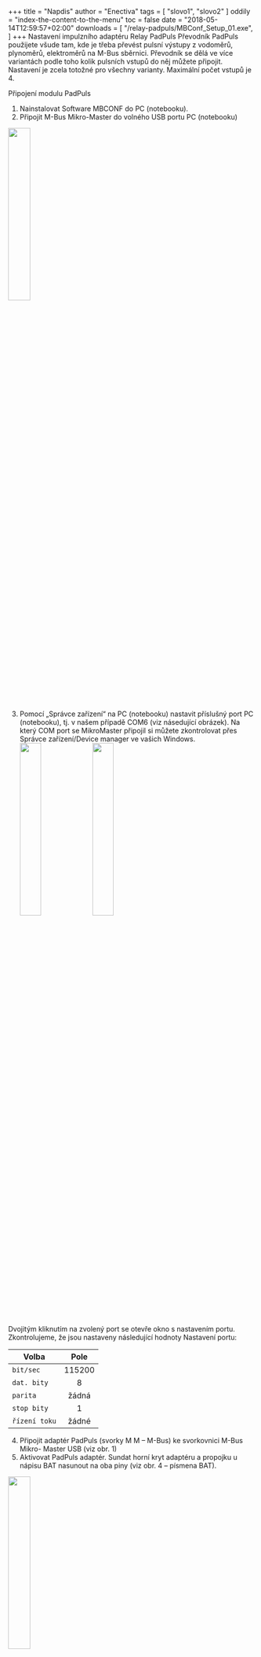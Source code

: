 +++
title = "Napdis"
author = "Enectiva"
tags = [
    "slovo1",
    "slovo2"
]
oddily = "index-the-content-to-the-menu"
toc = false
date = "2018-05-14T12:59:57+02:00"
downloads = [
    "/relay-padpuls/MBConf_Setup_01.exe",
]
+++
Nastavení impulzního adaptéru Relay PadPuls
Převodník PadPuls použijete všude tam, kde je třeba převést pulsní výstupy z vodoměrů, plynoměrů, elektroměrů na M-Bus sběrnici. Převodník se dělá ve více variantách podle toho kolik pulsních vstupů do něj můžete připojit. Nastavení je zcela totožné pro všechny varianty. Maximální počet vstupů je 4.

Připojení modulu PadPuls
1. 	Nainstalovat Software MBCONF do PC (notebooku).
2. 	Připojit M-Bus Mikro-Master do volného USB portu PC (notebooku)

<img class="center" src="/images/relay-padpuls/01.png" style="width:30%"></img>

3. 	Pomocí „Správce zařízení“ na PC (notebooku) nastavit příslušný port PC (notebooku), tj. v našem případě COM6 (viz násedující obrázek). Na který COM port se MikroMaster připojil si můžete zkontrolovat přes Správce zařízení/Device manager ve vašich Windows.
<img class="center" src="/images/relay-padpuls/02.png" style="width:30%"></img>
<img class="center" src="/images/relay-padpuls/03.png" style="width:30%"></img>

Dvojitým kliknutím na zvolený port se otevře okno s nastavením portu. Zkontrolujeme, že jsou nastaveny následující hodnoty
Nastavení portu:

| Volba | Pole |
|--------|:-----:|
| `bit/sec` | 115200 |
| `dat. bity` | 8 |
| `parita` | žádná |
| `stop bity` | 1 |
| `řízení toku` | žádné |

4. 	Připojit adaptér PadPuls (svorky M M – M-Bus) ke svorkovnici M-Bus Mikro-
          Master USB (viz obr. 1)
5.	Aktivovat PadPuls adaptér. Sundat horní kryt adaptéru a propojku u nápisu BAT             nasunout na oba piny (viz obr. 4 – písmena BAT).

<img class="center" src="/images/relay-padpuls/04.png" style="width:30%"></img>

Aktivace adaptéru PadPuls. Existují varianty PadPuls M4L nebo tento výše na DINlištu. Pak pouze s jedním nebo dvěma vstupy, s displayem i bez něj. Princip nastavení je však vždy stejný. Níže obrázek připojení měřidel s pulsním výstupem na převodním a připojení Mbus sběrnice.

<img class="center" src="/images/relay-padpuls/05.png" style="width:30%"></img>

6. 	Otevřít program MBCONF
7. 	Provést základní nastavení:
    a) Nastavit č. portu stejný jako na PC(5)
    b) Nastavit rychlost komunikace = 2400 Bd (6)
    c) Nastavení rychlosti podle (7) není potřeba (automaticky se nastaví z nadřazeného               
zařízení)
    d) Nastavit M-Bus adresu (8). Adresa musí být na sběrnici unikátní. Pokud je na M-Bus sběrnici pouze jediné zařízení, je možné použít univerzální adresu 254.
    e) Autom. Readout - v případě aktivace SW vždy načte data po zapsání (je to výhodné  pro kontrolu správnosti programování – (13)
    f) MDK (Sensus) - používá se pro čtení se zařízením MDK od Sensus (15) 
    g) Po zapojení a nastavení parametrů stiskněte “Connect to meter” pro připojení k měřidlu (16)

<img class="center" src="/images/relay-padpuls/06.png" style="width:30%"></img>

<img class="center" src="/images/relay-padpuls/07.png" style="width:30%"></img>

Podle varianty převodníku PadPulse se objeví rozhraní s jedním až čtyřmi porty v horní části. Na našem obrázku je nastavení pro Port 1. Pro nastavení je třeba:
1.	Vyplnit primární adresu. Každé zařízení připojené na M-Bus sběrnici musí mít unikátní a jedinečnou primární adresu v rozsahu hodnot 0-253 (1)
2.	Vyplňte sekundární adresu, obvykle se jedná o sériové číslo měřidla a jedná se o číslo podle kterého je pak v Enectivě dané měřidlo vyčítáno. (2). I sekundární adresa musí být v rámci sběrnici unikátní.
3.	Vyberte typ měřené energie (3)
4.	(3), (4) a (5) jsou nejdůležitější z celého nastavení převodníku. Zde se nastavuje váha jednotlivým pulsům (multiplicator), poté současný stav měřidla (counter) a jednotka v jaké odečítáme (unit). Např. dle nastavení na obrázku říkáme, že jeden puls=jeden litr a na měřidle je aktuálně natočena hodnota 1302 litry.
Příklady nastavení hodnot jsou níže
5.	Je třeba synchronizovat čas a proto stikněte tlačítko (7) “Read clock of PC”.
6.	Jakmile máte vše nataveno stikněte „Write“ (8) a proběhne zápis všech nastavených hodnot do převodníku.
7.	Vždy je důležité si ověřit co je zapsáno a proto pro kontrolu stiskněte „Read“ (9). Uvidíte i stav čítače a tak lze ověřit, že jste převodník nastavili správně. 
**Pokud se vrátilo do původních hodnot před nastavení, je zapnuta ochrana proti zápisu a musí se stisknout černé tlačítko pro odblokování zápisu.**
8.	V dolní části vidíte přímo data která proudí do a z převodníku v hexadecimálním zápisu po bytech. Každý příkaz musí končit bytem E5, který znamená že vše proběhlo OK.

**Příklady nastavení hodnot:**

**Příklad 1**
Vodoměr má natočeno 45670 litrů a konstantu 1 puls = 10 litrů. Existují dvě možnosti nastavení:
a)	Unit = 10 l, Multiplicator = 1 / 1, Counter = 4567 (poslední nula není vyplněna, jelikož je nastaven skok po 10 litrech)
b)	Unit = 1 l, Multiplicator = 10 / 1, Counter = 45670 ( x 1 l)
**Příklad 2**
Elektroměr má na displeji hodnotu 12345 kWh a 64 pulsů=1kWh
Nastavení: Unit = 1kWh, Multiplicator = 1 / 64, Counter = 12345 ( x 1kWh)
**Příklad 3**
Elektroměr má natočeno 112,345 kWh a 1000 pulsů=1kWh
Nastavení: Unit = 1Wh, Multiplicator = 1 / 1, Counter = 112345 ( x 0,001kWh)

**Příklady nastavení elektroměrů pro nepřímé měření, které mají na měřící transformátory:**

**Příklad 4**
Elektroměr 1234,567 kWh, 5000 pulsů=1kWh, transformátory 600/5A
Potřebujeme převrácenou hodnotu:

**1 puls** == 1 kWh / 5000 * 600 / 5 = 1000 Wh / 5000 * 600/5 = **24 Wh**

a)	Unit = 1 Wh, Multiplicator = 24 / 1, Counter 1234567
	Každý puls připočítá 24 Wh
b)	Unit = 10 Wh, Multiplicator = 24 / 10 = 12 / 5, Counter 123456
	Každý 5. puls připočítá 12 jednotek (120 Wh)
c)	Unit = 100 Wh, Multiplicator = 24 / 100 = 6 / 25, Counter 12345
	Každý 25. puls připočítá 6 jednotek (600 Wh)
d)	Unit = 1 kWh, Multiplicator = 24 / 1000 = 6 / 250, Counter 1234
	Každý 250. puls připočítá 6 jednotek (6 kWh)
	
**Příklad 5**
Elektroměr 1234,567 kWh, 5000 pulsů=1kWh, transformátory 250/5A
Potřebujeme převrácenou hodnotu:

**1 puls** = 1 kWh / 5000 * 250 / 5 = 1000 Wh / 5000 * 250/5 = **10 Wh**

a)	Unit = 10 Wh, Multiplicator = 1 / 1, Counter 123456
	Každý puls připočítá 1 jednotku (10 Wh)
b)	Unit = 100 Wh, Multiplicator = 1 / 10, Counter 12345
	Každý 10. puls připočítá 1 jednotku (100 Wh)
c)	Unit = 1 kWh, Multiplicator = 1 / 100, Counter 1234
	Každý 100. puls připočítá 1 jednotku (1 kWh)
	
**Příklad 6**
Elektroměr ITRON (ČMD Distribuce/EON). Tlačítkem se lze dostat na dataCelk a pod registrem 2.4.2. vyhledat první část převodního poměru (např. 600 A) a pod 2.4.4. druhou část (5 A). Pod 1.8.0. je celkový činný odběr.
Elektroměr má uvedeno 5000 pulsů=1kWh, transformátory 600/5A

**1 kWh** = 5000 pulsů * 5 / 600 = 5000 / 120 = 41,6666 pulsu
**1 puls** = 1 kWh / 5000 * 600 / 5 = 1000 Wh / 5000 * 600/5 = **24 Wh**

**Příklad 7**
Elektroměr Actaris DC371, MT 500/5A. jednotky na registru 1.8.0. kWh, 5000 pulsů = 1kWh
Nastavení: Multiplicator 1/50, jednotka kWh a stav stejný jako na elektroměru.

**Příklad 8**
Elektroměr Actaris DC371, MT 400/5A. jednotky na registru 1.8.0. kWh, 5000 pulsů = 1kWh
Nastavení: Multiplicator 16/100, jednotka 100 Wh a stav stejný jako na elektroměru.

**Příklad 9**
Elektroměr Actaris DC371, MT 150/5A. jednotky na registru 1.8.0. kWh, 5000 pulsů = 1kWh
Nastavení: Multiplicator 6/100, jednotka kWh a stav stejný jako na elektroměru.